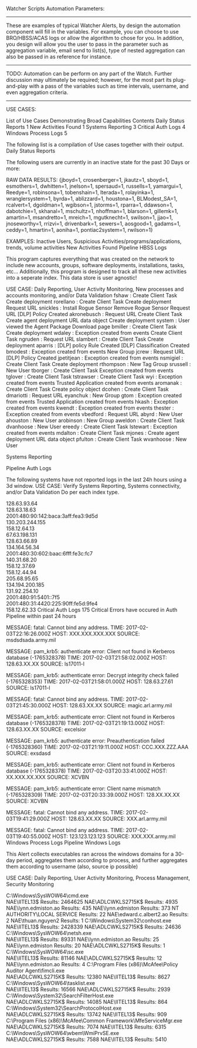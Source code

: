 Watcher Scripts Automation Parameters:

---

These are examples of typical Watcher Alerts, by design the automation component will fill in the variables. For example, you can choose to use BRO/HBSS/ACAS logs or allow the algorithm to chose for you. In addition, you design will allow you the user to pass in the parameter such as aggregation variable, email send to list(s), type of nested aggregation can also be passed in as reference for instance.

---

TODO: Automation can be perform on any part of the Watch. Further discussion may ultimately be required; however, for the most part its plug-and-play with a pass of the variables such as time intervals, username, and even aggregation criteria.


---

USE CASES:


List of Use Cases Demonstrating Broad Capabilities
Contents
Daily Status Reports	1
New Activities Found	1
Systems Reporting	3
Critical Auth Logs	4
Windows Process Logs	5

The following list is a compilation of Use cases together with their output.
Daily Status Reports

The following users are currently in an inactive state for the past 30 Days or more:

RAW DATA RESULTS:
{jboyd=1, crosenberger=1, jkautz=1, sboyd=1, esmothers=1, dwhitten=1, jnelson=1, spersaud=1, russells=1, yamargui=1, Reedye=1, robinsona=1, tobenshain=1, lterada=1, rolayinka=1, wranglersystem=1, byrda=1, ablizzard=1, houstona=1, BLModest_SA=1, rcalvert=1, dgoldman=1, wgibson=1, jstorms=1, rparra=1, ddawson=1, dabotchie=1, skhanal=1, mschultz=1, nhoffman=1, blarson=1, gillemk=1, amartin=1, msandretto=1, mreich=1, mgutknecht=1, swilson=1, jjao=1, jnoseworthy=1, rrizvi=1, drivenbark=1, sewers=1, aosgood=1, gadams=1, ceddy=1, hmartin=1, aoniha=1, pontiac2system=1, rwilson=1}

EXAMPLES:
Inactive Users, Suspicious Activities/programs/applications, trends, volume activities
New Activities Found
Pipeline HBSS Logs

   This program captures everything that was created on the network to include new accounts, groups, software deployments, installations, tasks, etc...
Additionally, this program is designed to track all these new activities into a seperate index. This data store is user agnostic! 

 USE CASE: Daily Reporting, User Activity Monitoring, New processes and accounts monitoring, and/or Data Validation 
fshaw : 
          Create Client Task 
          Create deployment 
rorellano : 
          Create Client Task 
          Create deployment 
          Request URL 
snickles : 
          Install Rogue Sensor 
          Remove Rogue Sensor 
          Request URL 
          [DLP] Policy Created 
akronebusch : 
          Request URL 
          Create Client Task 
          Create agent deployment URL data object 
          Create deployment 
system : 
          User viewed the Agent Package Download page 
bmiller : 
          Create Client Task 
          Create deployment 
wdaley : 
          Exception created from events 
          Create Client Task 
ngruden : 
          Request URL 
slambert : 
          Create Client Task 
          Create deployment 
aparris : 
          [DLP] policy Rule Created 
          [DLP] Classification Created 
bmodest : 
          Exception created from events 
          New Group 
jcrew : 
          Request URL 
          [DLP] Policy Created 
jpetitjean : 
          Exception created from events 
nsmigiel : 
          Create Client Task 
          Create deployment 
rthompson : 
          New Tag Group 
srussell : 
          New User 
tborger : 
          Create Client Task 
          Exception created from events 
tglover : 
          Create Client Task 
tstrawser : 
          Create Client Task 
wyi : 
          Exception created from events 
          Trusted Application created from events 
aromanak : 
          Create Client Task 
          Create policy object 
dcohen : 
          Create Client Task 
dmariotti : 
          Request URL 
eyanchuk : 
          New Group 
gtom : 
          Exception created from events 
          Trusted Application created from events 
hkash : 
          Exception created from events 
kwendt : 
          Exception created from events 
thester : 
          Exception created from events 
vbedford : 
          Request URL 
abyrd : 
          New User 
ahouston : 
          New User 
arobinson : 
          New Group 
aweldon : 
          Create Client Task 
dvanhoose : 
          New User 
ereedy : 
          Create Client Task 
lstewart : 
          Exception created from events 
mdalton : 
          Create Client Task 
mjones : 
          Create agent deployment URL data object 
pfulton : 
          Create Client Task 
wvanhoose : 
          New User 
 
Systems Reporting

Pipeline Auth Logs

   The following systems have not reported logs in the last 24h hours using  a 3d window.
USE CASE: Verify Systems Reporting, Systems connectivity, and/or Data Validation 
Do per each index type.

128.63.93.64  
128.63.18.63  
2001:480:90:142:baca:3aff:fea3:9d5d  
130.203.244.155  
158.12.64.13  
67.63.198.131  
128.63.66.89  
134.164.56.34  
2001:480:30:602:baac:6fff:fe3c:fc7  
140.31.68.20  
158.12.37.69  
158.12.44.94  
205.68.95.65  
134.194.200.185  
131.92.254.10  
2001:480:91:5401::7f5  
2001:480:31:4420:225:90ff:fe5d:9fe4  
158.12.62.33 
Critical Auth Logs
175 Critical Errors have occured in Auth Pipeline within past 24 hours

MESSAGE: fatal: Cannot bind any address.
TIME: 2017-02-03T22:16:26.000Z
HOST:  XXX.XXX.XXX.XXX
SOURCE: msdsdsada.army.mil

MESSAGE: pam_krb5: authenticate error: Client not found in Kerberos database (-1765328378)
TIME: 2017-02-03T21:58:02.000Z
HOST: 128.63.XX.XX
SOURCE: ls17011-l

MESSAGE: pam_krb5: authenticate error: Decrypt integrity check failed (-1765328353)
TIME: 2017-02-03T21:58:01.000Z
HOST: 128.63.27.61
SOURCE: ls17011-l

MESSAGE: fatal: Cannot bind any address.
TIME: 2017-02-03T21:45:30.000Z
HOST: 128.63.XX.XX
SOURCE: magic.arl.army.mil

MESSAGE: pam_krb5: authenticate error: Client not found in Kerberos database (-1765328378)
TIME: 2017-02-03T21:19:13.000Z
HOST: 128.63.XX.XX
SOURCE: excelsior

MESSAGE: pam_krb5: authenticate error: Preauthentication failed (-1765328360)
TIME: 2017-02-03T21:19:11.000Z
HOST: CCC.XXX.ZZZ.AAA
SOURCE: exsdasd

MESSAGE: pam_krb5: authenticate error: Client not found in Kerberos database (-1765328378)
TIME: 2017-02-03T20:33:41.000Z
HOST: XX.XXX.XX.XXX
SOURCE: XCVBN

MESSAGE: pam_krb5: authenticate error: Client name mismatch (-1765328309)
TIME: 2017-02-03T20:33:39.000Z
HOST: 128.XX.XX.XX
SOURCE: XCVBN

MESSAGE: fatal: Cannot bind any address.
TIME: 2017-02-03T19:41:29.000Z
HOST: 128.63.XX.XX
SOURCE: XXX.arl.army.mil

MESSAGE: fatal: Cannot bind any address.
TIME: 2017-02-03T19:40:55.000Z
HOST: 123.123.123.123
SOURCE: XXX.XXX.army.mil
Windows Process Logs 
Pipeline Windows Logs



This Alert collects executables ran across the windows domains for a 30-day period, aggregates them according to process, and further aggregates them according to username (also, source ip possible)



 USE CASE: Daily Reporting, User Activity Monitoring, Process Management, Security Monitoring
 


C:\Windows\SysWOW64\cmd.exe   
          NAE\IITEL13$ Results: 2464625
          NAE\ADLCWKLS2715K$ Results: 4935
          NAE\lynn.edmiston.ao Results: 435
          NAE\lynn.edmiston Results: 373
          NT AUTHORITY\LOCAL SERVICE Results: 22
          NAE\edward.c.albert2.ao Results: 2
          NAE\thuan.nguyen2 Results: 1
C:\Windows\System32\conhost.exe   
          NAE\IITEL13$ Results: 2428339
          NAE\ADLCWKLS2715K$ Results: 24636
C:\Windows\SysWOW64\netsh.exe   
          NAE\IITEL13$ Results: 89331
          NAE\lynn.edmiston.ao Results: 25
          NAE\lynn.edmiston Results: 20
          NAE\ADLCWKLS2715K$ Results: 1
C:\Windows\SysWOW64\sc.exe   
          NAE\IITEL13$ Results: 81146
          NAE\ADLCWKLS2715K$ Results: 12
          NAE\lynn.edmiston.ao Results: 4
C:\Program Files (x86)\McAfee\Policy Auditor Agent\fimcli.exe   
          NAE\ADLCWKLS2715K$ Results: 12380
          NAE\IITEL13$ Results: 8627
C:\Windows\SysWOW64\tasklist.exe   
          NAE\IITEL13$ Results: 16566
          NAE\ADLCWKLS2715K$ Results: 2939
C:\Windows\System32\SearchFilterHost.exe   
          NAE\ADLCWKLS2715K$ Results: 14085
          NAE\IITEL13$ Results: 864
C:\Windows\System32\SearchProtocolHost.exe   
          NAE\ADLCWKLS2715K$ Results: 13742
          NAE\IITEL13$ Results: 909
C:\Program Files (x86)\McAfee\Common Framework\MfeServiceMgr.exe   
          NAE\ADLCWKLS2715K$ Results: 7074
          NAE\IITEL13$ Results: 6315
C:\Windows\SysWOW64\wbem\WmiPrvSE.exe   
          NAE\ADLCWKLS2715K$ Results: 7588
          NAE\IITEL13$ Results: 5410
